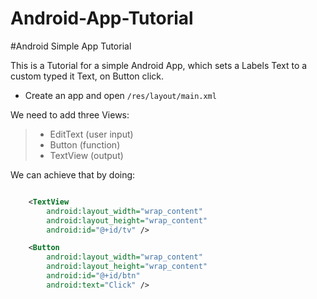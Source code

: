 Android-App-Tutorial
====================

#Android Simple App Tutorial

This is a Tutorial for a simple Android App, which sets a Labels Text to a custom typed it Text, on Button click.

- Create an app and open `/res/layout/main.xml`

We need to add three Views:

>- EditText (user input)
>- Button (function)
>- TextView (output)

We can achieve that by doing:

``` xml

    <TextView
        android:layout_width="wrap_content"
        android:layout_height="wrap_content"
        android:id="@+id/tv" />

    <Button
        android:layout_width="wrap_content"
        android:layout_height="wrap_content"
	    android:id="@+id/btn"
	    android:text="Click" />

```
